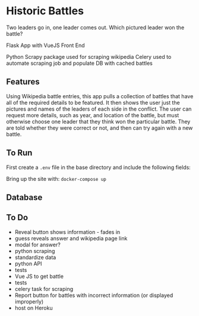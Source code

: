 # Historic Battles
Two leaders go in, one leader comes out. Which pictured leader won the battle?

Flask App with VueJS Front End

Python Scrapy package used for scraping wikipedia
Celery used to automate scraping job and populate DB with cached battles


## Features
Using Wikipedia battle entries, this app pulls a collection of battles that have all of the required details to be featured. It then shows the user just the pictures and names of the leaders of each side in the conflict. The user can request more details, such as year, and location of the battle, but must otherwise choose one leader that they think won the particular battle. They are told whether they were correct or not, and then can try again with a new battle.

## To Run
First create a `.env` file in the base directory and include the following fields:

Bring up the site with:
`docker-compose up`

## Database


## To Do
* Reveal button shows information - fades in
* guess reveals answer and wikipedia page link
* modal for answer?
* python scraping
* standardize data
* python API
* tests
* Vue JS to get battle
* tests
* celery task for scraping
* Report button for battles with incorrect information (or displayed improperly)
* host on Heroku